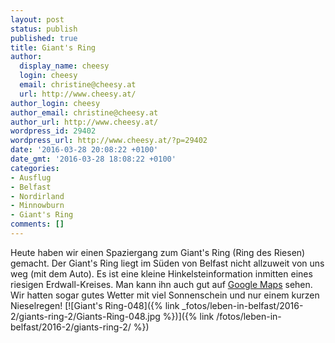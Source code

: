 ```yaml
---
layout: post
status: publish
published: true
title: Giant's Ring
author:
  display_name: cheesy
  login: cheesy
  email: christine@cheesy.at
  url: http://www.cheesy.at/
author_login: cheesy
author_email: christine@cheesy.at
author_url: http://www.cheesy.at/
wordpress_id: 29402
wordpress_url: http://www.cheesy.at/?p=29402
date: '2016-03-28 20:08:22 +0100'
date_gmt: '2016-03-28 18:08:22 +0100'
categories:
- Ausflug
- Belfast
- Nordirland
- Minnowburn
- Giant's Ring
comments: []
---
```

Heute haben wir einen Spaziergang zum Giant's Ring (Ring des Riesen) gemacht. Der Giant's Ring liegt im Süden von Belfast nicht allzuweit von uns weg (mit dem Auto). Es ist eine kleine Hinkelsteinformation inmitten eines riesigen Erdwall-Kreises. Man kann ihn auch gut auf [Google Maps](https://www.google.co.uk/maps/place/Giant's+Ring/@54.5402459,-5.9521255,772m/data=!3m1!1e3!4m2!3m1!1s0x48610f4ff81a3525:0xc973977c1aa56998) sehen. Wir hatten sogar gutes Wetter mit viel Sonnenschein und nur einem kurzen Nieselregen!
[![Giant's Ring-048]({% link _fotos/leben-in-belfast/2016-2/giants-ring-2/Giants-Ring-048.jpg %})]({% link /fotos/leben-in-belfast/2016-2/giants-ring-2/ %})
